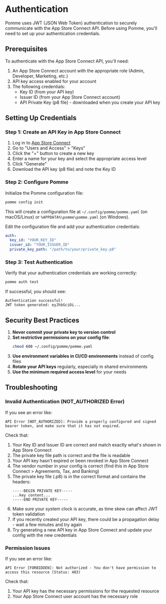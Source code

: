 # Authentication

Pomme uses JWT (JSON Web Token) authentication to securely communicate with the App Store Connect API. Before using Pomme, you'll need to set up your authentication credentials.

## Prerequisites

To authenticate with the App Store Connect API, you'll need:

1. An App Store Connect account with the appropriate role (Admin, Developer, Marketing, etc.)
2. API key access enabled for your account
3. The following credentials:
   - Key ID (from your API key)
   - Issuer ID (from your App Store Connect account)
   - API Private Key (p8 file) - downloaded when you create your API key

## Setting Up Credentials

### Step 1: Create an API Key in App Store Connect

1. Log in to [App Store Connect](https://appstoreconnect.apple.com/)
2. Go to "Users and Access" > "Keys"
3. Click the "+" button to create a new key
4. Enter a name for your key and select the appropriate access level
5. Click "Generate"
6. Download the API key (p8 file) and note the Key ID

### Step 2: Configure Pomme

Initialize the Pomme configuration file:

```bash
pomme config init
```

This will create a configuration file at `~/.config/pomme/pomme.yaml` (on macOS/Linux) or `%APPDATA%\pomme\pomme.yaml` (on Windows).

Edit the configuration file and add your authentication credentials:

```yaml
auth:
  key_id: "YOUR_KEY_ID"
  issuer_id: "YOUR_ISSUER_ID"
  private_key_path: "/path/to/your/private_key.p8"
```

### Step 3: Test Authentication

Verify that your authentication credentials are working correctly:

```bash
pomme auth test
```

If successful, you should see:

```
Authentication successful!
JWT token generated: eyJhbGciOi...
```

## Security Best Practices

1. **Never commit your private key to version control**
2. **Set restrictive permissions on your config file**:
   ```bash
   chmod 600 ~/.config/pomme/pomme.yaml
   ```
3. **Use environment variables in CI/CD environments** instead of config files
4. **Rotate your API keys** regularly, especially in shared environments
5. **Use the minimum required access level** for your needs

## Troubleshooting

### Invalid Authentication (NOT_AUTHORIZED Error)

If you see an error like:

```
API Error [NOT_AUTHORIZED]: Provide a properly configured and signed bearer token, and make sure that it has not expired.
```

Check that:

1. Your Key ID and Issuer ID are correct and match exactly what's shown in App Store Connect
2. The private key file path is correct and the file is readable
3. Your API key hasn't expired or been revoked in App Store Connect
4. The vendor number in your config is correct (find this in App Store Connect > Agreements, Tax, and Banking)
5. The private key file (.p8) is in the correct format and contains the headers:
   ```
   -----BEGIN PRIVATE KEY-----
   ...key content...
   -----END PRIVATE KEY-----
   ```
6. Make sure your system clock is accurate, as time skew can affect JWT token validation
7. If you recently created your API key, there could be a propagation delay - wait a few minutes and try again
8. Try generating a new API key in App Store Connect and update your config with the new credentials

### Permission Issues

If you see an error like:

```
API Error [FORBIDDEN]: Not authorized - You don't have permission to access this resource (Status: 403)
```

Check that:

1. Your API key has the necessary permissions for the requested resource
2. Your App Store Connect user account has the necessary role
